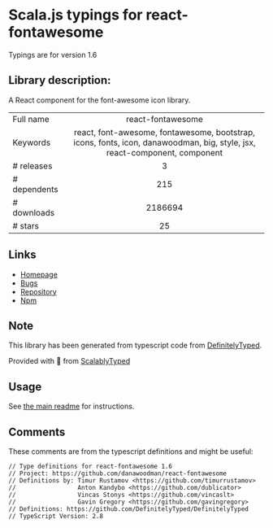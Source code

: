
# Scala.js typings for react-fontawesome

Typings are for version 1.6

## Library description:
A React component for the font-awesome icon library.

|                    |                 |
| ------------------ | :-------------: |
| Full name          | react-fontawesome |
| Keywords           | react, font-awesome, fontawesome, bootstrap, icons, fonts, icon, danawoodman, big, style, jsx, react-component, component |
| # releases         | 3 |
| # dependents       | 215 |
| # downloads        | 2186694 |
| # stars            | 25 |

## Links
- [Homepage](https://github.com/danawoodman/react-fontawesome#readme)
- [Bugs](https://github.com/danawoodman/react-fontawesome/issues)
- [Repository](https://github.com/danawoodman/react-fontawesome)
- [Npm](https://www.npmjs.com/package/react-fontawesome)
    


## Note
This library has been generated from typescript code from [DefinitelyTyped](https://definitelytyped.org).

Provided with :purple_heart: from [ScalablyTyped](https://github.com/oyvindberg/ScalablyTyped)

## Usage
See [the main readme](../../readme.md) for instructions.

## Comments

These comments are from the typescript definitions and might be useful:
```
// Type definitions for react-fontawesome 1.6
// Project: https://github.com/danawoodman/react-fontawesome
// Definitions by: Timur Rustamov <https://github.com/timurrustamov>
//                 Anton Kandybo <https://github.com/dublicator>
//                 Vincas Stonys <https://github.com/vincaslt>
//                 Gavin Gregory <https://github.com/gavingregory>
// Definitions: https://github.com/DefinitelyTyped/DefinitelyTyped
// TypeScript Version: 2.8

```

